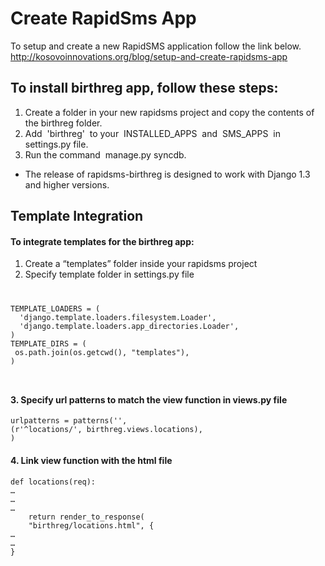 Create RapidSms App
===================

To setup and create a new RapidSMS application follow the link below.
<br>http://kosovoinnovations.org/blog/setup-and-create-rapidsms-app

To install birthreg app, follow these steps:<br>
------------------------------------------------
1. Create a folder in your new rapidsms project and copy the contents of the birthreg folder.<br>
2. Add  'birthreg'  to your  INSTALLED_APPS  and  SMS_APPS  in settings.py file.<br>
3. Run the command  manage.py syncdb.<br>
- The release of rapidsms-birthreg is designed to work with Django 1.3 and higher versions. 

Template Integration
--------------------

#### To integrate templates for the birthreg app:

1. Create a “templates” folder inside your rapidsms project
2. Specify template folder in settings.py file<br>
<code>
<pre>
TEMPLATE_LOADERS = (
  'django.template.loaders.filesystem.Loader',
  'django.template.loaders.app_directories.Loader',
)
TEMPLATE_DIRS = (
 os.path.join(os.getcwd(), "templates"),
)
</pre>
</code>

#### 3. Specify url patterns to match the view function in views.py file

    urlpatterns = patterns('',
    (r'^locations/', birthreg.views.locations), 
    )

#### 4. Link view function with the html file

    def locations(req):
    …
    …
    …
        return render_to_response(
        "birthreg/locations.html", {       
    …
    …
    }
